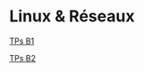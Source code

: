 # Linux & Réseaux

[TPs B1](https://ytrack.learn.ynov.com/git/AVASSEUR2/Linux-Reseaux/src/branch/main/B1/README.md)

[TPs B2](https://ytrack.learn.ynov.com/git/AVASSEUR2/Linux-Reseaux/src/branch/main/B2/README.md)
